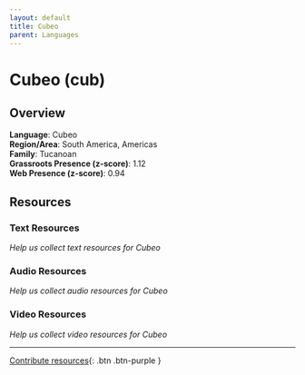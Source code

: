 ```yaml
---
layout: default
title: Cubeo
parent: Languages
---
```


# Cubeo (cub)

## Overview

**Language**: Cubeo  
**Region/Area**: South America, Americas  
**Family**: Tucanoan  
**Grassroots Presence (z-score)**: 1.12  
**Web Presence (z-score)**: 0.94  

## Resources

### Text Resources
*Help us collect text resources for Cubeo*

### Audio Resources
*Help us collect audio resources for Cubeo*

### Video Resources
*Help us collect video resources for Cubeo*

---

[Contribute resources](https://forms.office.com/e/1SfLJx3u1r){: .btn .btn-purple }
